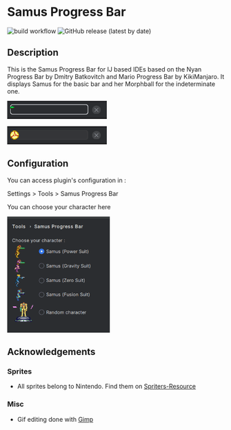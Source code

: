 # Samus Progress Bar
![build workflow](https://github.com/hdescottes/SamusProgressBar/actions/workflows/build.yaml/badge.svg)
![GitHub release (latest by date)](https://img.shields.io/github/v/release/hdescottes/SamusProgressBar)

## Description
<p>This is the Samus Progress Bar for IJ based IDEs based on the Nyan Progress Bar by Dmitry Batkovitch and Mario Progress Bar by KikiManjaro.
It displays Samus for the basic bar and her Morphball for the indeterminate one.</p>

![SamusDeterminateBar](https://github.com/hdescottes/SamusProgressBar/blob/master/src/main/resources/description/samus_bar.gif)

![SamusIndeterminateBar](https://github.com/hdescottes/SamusProgressBar/blob/master/src/main/resources/description/morph_bar.gif)

## Configuration

You can access plugin's configuration in :

Settings > Tools > Samus Progress Bar

You can choose your character here

<p>
  <img src="src/main/resources/description/settings.gif" width="238" height="270">
</p>

## Acknowledgements

### Sprites
* All sprites belong to Nintendo. Find them on [Spriters-Resource](https://www.spriters-resource.com/)

### Misc
* Gif editing done with [Gimp](https://www.gimp.org/)
